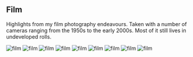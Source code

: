 ## Film

Highlights from my film photography endeavours. Taken with a number of cameras ranging from the 1950s to the early 2000s. Most of it still lives in undeveloped rolls.

<img src="https://user-images.githubusercontent.com/6799467/89708531-d3c27800-d980-11ea-8f9d-2e0a648f8f16.jpg" alt=film loading=lazy>
<img src="https://user-images.githubusercontent.com/6799467/89708527-cb6a3d00-d980-11ea-93a7-92da678561a1.jpg" alt=film loading=lazy>
<img src="https://user-images.githubusercontent.com/6799467/89708390-695d0800-d97f-11ea-8196-620a08501106.jpg" alt=film loading=lazy>
<img src="https://user-images.githubusercontent.com/6799467/89708529-cf965a80-d980-11ea-8ff2-694b6bfce65a.jpg" alt=film loading=lazy>
<img src="https://user-images.githubusercontent.com/6799467/89708411-82fe4f80-d97f-11ea-89f4-ac9e175de6ae.jpg" alt=film loading=lazy>
<img src="https://user-images.githubusercontent.com/6799467/89708394-6cf08f00-d97f-11ea-95a5-e9deb664986f.jpg" alt=film loading=lazy>
<img src="https://user-images.githubusercontent.com/6799467/89708398-711cac80-d97f-11ea-8c4f-33e4e8a3d93c.jpg" alt=film loading=lazy>
<img src="https://user-images.githubusercontent.com/6799467/89708400-74b03380-d97f-11ea-8d75-c794e6b453af.jpg" alt=film loading=lazy>
<img src="https://user-images.githubusercontent.com/6799467/89708415-94dff280-d97f-11ea-8b43-487656ee5fec.jpg" alt=film loading=lazy>

